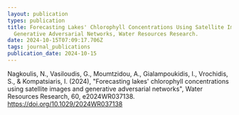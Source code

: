 ```yaml
---
layout: publication
types: publication
title: Forecasting Lakes' Chlorophyll Concentrations Using Satellite Images and
  Generative Adversarial Networks, Water Resources Research.
date: 2024-10-15T07:09:17.706Z
tags: journal_publications
publication_date: 2024-10-15
---
```

<!--StartFragment-->

Nagkoulis, N., Vasiloudis, G., Moumtzidou, A., Gialampoukidis, I., Vrochidis, S., & Kompatsiaris, I. (2024), "Forecasting lakes' chlorophyll concentrations using satellite images and generative adversarial networks", Water Resources Research, 60, e2024WR037138. <https://doi.org/10.1029/2024WR037138>

<!--EndFragment-->